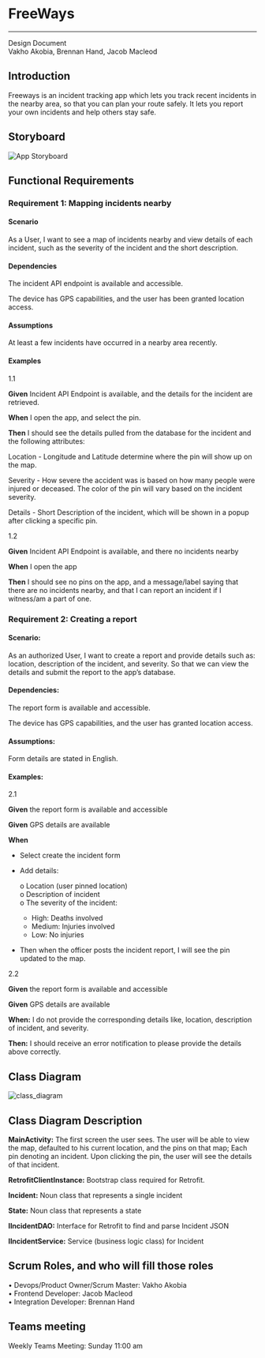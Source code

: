 # FreeWays


---  

Design Document  
Vakho Akobia, Brennan Hand, Jacob Macleod  

## Introduction  

Freeways is an incident tracking app which lets you track recent incidents in the nearby area, so that you can plan your route safely. It lets you report your own incidents and help others stay safe.  

## Storyboard  
![App Storyboard](https://user-images.githubusercontent.com/94126853/151708250-31d2bf23-7c66-4fa0-9aa2-68472510323b.png)  

## Functional Requirements  

### Requirement 1: Mapping incidents nearby  

#### Scenario  

As a User, I want to see a map of incidents nearby and view details of each incident, such as the severity of the incident and the short description.  

#### Dependencies  

The incident API endpoint is available and accessible.  

The device has GPS capabilities, and the user has been granted location access.  

#### Assumptions  

At least a few incidents have occurred in a nearby area recently.  

#### Examples  

1.1  

**Given** Incident API Endpoint is available, and the details for the incident are retrieved. 

**When** I open the app, and select the pin.

**Then** I should see the details pulled from the database for the incident and the following attributes:

Location - Longitude and Latitude determine where the pin will show up on the map.  

Severity - How severe the accident was is based on how many people were injured or deceased. The color of the pin will vary based on the incident severity.  

Details - Short Description of the incident, which will be shown in a popup after clicking a specific pin.  


1.2  

**Given** Incident API Endpoint is available, and there no incidents nearby  

**When** I open the app  

**Then** I should see no pins on the app, and a message/label saying that there are no incidents nearby, and that I can report an incident if I witness/am a part of one.  


### Requirement 2: Creating a report  

#### Scenario:  

As an authorized User, I want to create a report and provide details such as: location, description of the incident, and severity. So that we can view the details and submit the report to the app’s database.

#### Dependencies:  

The report form is available and accessible.  

The device has GPS capabilities, and the user has granted location access.  

#### Assumptions:  

Form details are stated in English.  

#### Examples:  

2.1   

**Given** the report form is available and accessible  

**Given** GPS details are available  

**When**  

*	Select create the incident form  
*	Add details:  

    o	Location (user pinned location)  
    o	Description of incident  
    o	The severity of the incident:  

       *	High: Deaths involved  
       *	Medium: Injuries involved  
       *	Low: No injuries  
  
* Then when the officer posts the incident report, I will see the pin updated to the map.  

2.2  

**Given** the report form is available and accessible  

**Given** GPS details are available  

**When:** I do not provide the corresponding details like, location, description of incident, and severity. 

**Then:** I should receive an error notification to please provide the details above correctly.


## Class Diagram  
![class_diagram](https://user-images.githubusercontent.com/17710991/154614171-b69b053c-4af7-4f55-9c05-0686fc6f2e17.png)

 
## Class Diagram Description  
**MainActivity:** The first screen the user sees. The user will be able to view the map, defaulted to his current location, and the pins on that map; Each pin denoting an incident. Upon clicking the pin, the user will see the details of that incident.

**RetrofitClientInstance:** Bootstrap class required for Retrofit.

**Incident:** Noun class that represents a single incident

**State:** Noun class that represents a state

**IIncidentDAO:** Interface for Retrofit to find and parse Incident JSON

**IIncidentService:** Service (business logic class) for Incident
  
## Scrum Roles, and who will fill those roles  
•	Devops/Product Owner/Scrum Master: Vakho Akobia  
•	Frontend Developer: Jacob Macleod  
•	Integration Developer: Brennan Hand  
 
## Teams meeting  
Weekly Teams Meeting: Sunday 11:00 am

